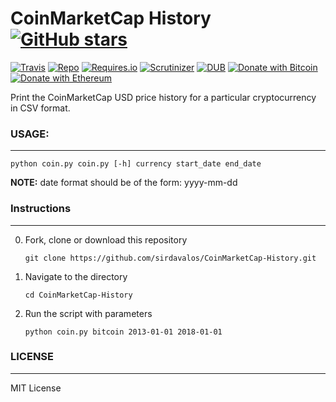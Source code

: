 # CoinMarketCap History [![GitHub stars](https://img.shields.io/github/stars/badges/shields.svg?style=social&label=Stars)](https://github.com/sirdavalos/CoinMarketCap-History/)

[![Travis](https://img.shields.io/travis/rust-lang/rust.svg)](https://github.com/sirdavalos/CoinMarketCap-History)
[![Repo](https://img.shields.io/badge/source-GitHub-303030.svg?maxAge=3600&style=flat-square)](https://github.com/sirdavalos/CoinMarketCap-History)
[![Requires.io](https://img.shields.io/requires/github/celery/celery.svg)](https://requires.io/github/sirdavalos/CoinMarketCap-History/requirements/?branch=master)
[![Scrutinizer](https://img.shields.io/scrutinizer/g/filp/whoops.svg)](https://github.com/sirdavalos/CoinMarketCap-History)
[![DUB](https://img.shields.io/dub/l/vibe-d.svg)](https://choosealicense.com/licenses/mit/)
[![Donate with Bitcoin](https://img.shields.io/badge/Donate-BTC-orange.svg)](https://blockchain.info/address/17dXgYr48j31myKiAhnM5cQx78XBNyeBWM)
[![Donate with Ethereum](https://img.shields.io/badge/Donate-ETH-blue.svg)](https://etherscan.io/address/91dd20538de3b48493dfda212217036257ae5150)

Print the CoinMarketCap USD price history for a particular cryptocurrency in CSV format.

### USAGE:
------
`python coin.py coin.py [-h] currency start_date end_date`

**NOTE:** date format should be of the form: yyyy-mm-dd

### Instructions
------

0. Fork, clone or download this repository

    `git clone https://github.com/sirdavalos/CoinMarketCap-History.git`

1. Navigate to the directory

    `cd CoinMarketCap-History`

2. Run the script with parameters

    `python coin.py bitcoin 2013-01-01 2018-01-01`

### LICENSE
------

MIT License
